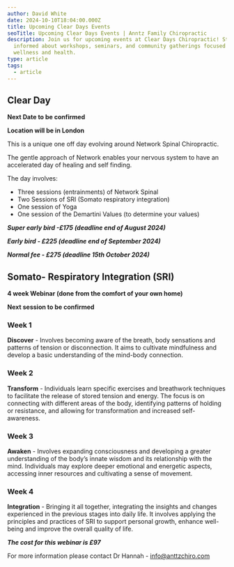 ```yaml
---
author: David White
date: 2024-10-10T18:04:00.000Z
title: Upcoming Clear Days Events
seoTitle: Upcoming Clear Days Events | Anntz Family Chiropractic
description: Join us for upcoming events at Clear Days Chiropractic! Stay
  informed about workshops, seminars, and community gatherings focused on
  wellness and health.
type: article
tags:
  - article
---
```

## Clear Day

**Next Date to be confirmed**

**Location will be in London**

This is a unique one off day evolving around Network Spinal Chiropractic.

The gentle approach of Network enables your nervous system to have an accelerated day of healing and self finding.

The day involves:

* Three sessions (entrainments) of Network Spinal
* Two Sessions of SRI (Somato respiratory integration)
* One session of Yoga
* One session of the Demartini Values (to determine your values)

***Super early bird -£175 (deadline end of August 2024)***

***Early bird - £225 (deadline end of September 2024)***

***Normal fee - £275 (deadline 15th October 2024)***

## Somato- Respiratory Integration (SRI)

**4 week Webinar (done from the comfort of your own home)**

**Next session to be confirmed**

### Week 1

**Discover** - Involves becoming aware of the breath, body sensations and patterns of tension or disconnection. It aims to cultivate mindfulness and develop a basic understanding of the mind-body connection.

### Week 2

**Transform** - Individuals learn specific exercises and breathwork techniques to facilitate the release of stored tension and energy. The focus is on connecting with different areas of the body, identifying patterns of holding or resistance, and allowing for transformation and increased self-awareness.

### Week 3

**Awaken** - Involves expanding consciousness and developing a greater understanding of the body’s innate wisdom and its relationship with the mind. Individuals may explore deeper emotional and energetic aspects, accessing inner resources and cultivating a sense of movement.

### Week 4

**Integration** - Bringing it all together, integrating the insights and changes experienced in the previous stages into daily life. It involves applying the principles and practices of SRI to support personal growth, enhance well-being and improve the overall quality of life.

***The cost for this webinar is £97***

For more information please contact Dr Hannah - info@anttzchiro.com
